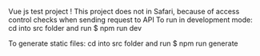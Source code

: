 Vue js test project
! This project does not in Safari, because of access control checks when sending request to API
To run in development mode:
cd into src folder and run $ npm run dev

To generate static files:
cd into src folder and run $ npm run generate